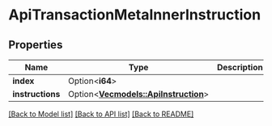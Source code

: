 # ApiTransactionMetaInnerInstruction

## Properties

Name | Type | Description | Notes
------------ | ------------- | ------------- | -------------
**index** | Option<**i64**> |  | [optional]
**instructions** | Option<[**Vec<models::ApiInstruction>**](apiInstruction.md)> |  | [optional]

[[Back to Model list]](../README.md#documentation-for-models) [[Back to API list]](../README.md#documentation-for-api-endpoints) [[Back to README]](../README.md)


